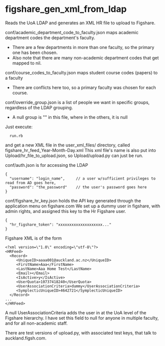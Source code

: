 # figshare_gen_xml_from_ldap
Reads the UoA LDAP and generates an XML HR file to upload to Figshare.

conf/academic_department_code_to_faculty.json maps academic department codes the department's faculty.

* There are a few departments in more than one faculty, so the primary one has been chosen.
* Also note that there are many non-academic department codes that get mapped to nil.
    
conf/course_codes_to_faculty.json maps student course codes (papers) to a faculty

* There are conflicts here too, so a primary faculty was chosen for each course.

conf/override_group.json is a list of people we want in specific groups, regardless of the LDAP grouping.
 
* A null group is "" in this file, where in the others, it is null

Just execute:
```
  run.rb
```
and get a new XML file in the user_xml_files/ directory, called figshare_hr_feed_Year-Month-Day.xml
This xml file's name is also put into Upload/hr_file_to_upload.json, so Upload/upload.py can just be run.

conf/auth.json is for accessing the LDAP
```
{
  "username": "login_name",     // a user w/sufficient privileges to read from AD goes here,
  "password": "the_password"    // the user's password goes here 
}
```
conf/figshare_hr_key.json holds the API key generated through the application menu on figshare.com
We set up a dummy user in figshare, with admin rights, and assigned this key to the Hr Figshare user.
```
{
  "hr_figshare_token": "xxxxxxxxxxxxxxxxxxxx..."
}
```


Figshare XML is of the form
```
<?xml version=\"1.0\" encoding=\"utf-8\"?>
<HRFeed>
  <Record>
     <UniqueID>aaaa001@auckland.ac.nz</UniqueID>
     <FirstName>Aaa</FirstName>
     <LastName>Aaa Home Test</LastName>
     <Email></Email>
     <IsActive>y</IsActive>
     <UserQuota>10737418240</UserQuota>
     <UserAssociationCriteria>dummy</UserAssociationCriteria>
     <SymplecticUniqueID>4642721</SymplecticUniqueID>
  </Record>
...
</HRFeed>
```

A null UserAssociationCriteria adds the user in at the UoA level of the Figshare hierarchy. I have set this field to null for anyone in multiple faculty, and for all non-academic staff.

There are test versions of upload.py, with associated test keys, that talk to auckland.figsh.com.


